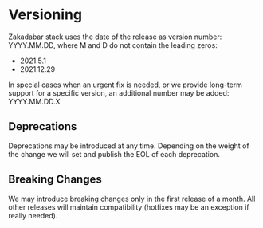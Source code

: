 # Versioning

Zakadabar stack uses the date of the release as version number: YYYY.MM.DD,
where M and D do not contain the leading zeros:

- 2021.5.1
- 2021.12.29

In special cases when an urgent fix is needed, or we provide long-term support
for a specific version, an additional number may be added: YYYY.MM.DD.X

## Deprecations

Deprecations may be introduced at any time. Depending on the weight of the
change we will set and publish the EOL of each deprecation.

## Breaking Changes

We may introduce breaking changes only in the first release of a month. All
other releases will maintain compatibility (hotfixes may be an exception if
really needed).